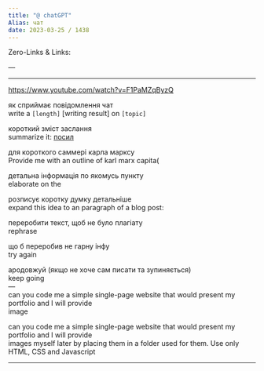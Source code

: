```yaml
---
title: "@ chatGPT"
Alias: чат
date: 2023-03-25 / 1438  
---
```

Zero-Links & Links:  


—  

----
https://www.youtube.com/watch?v=F1PaMZqByzQ

як сприймає повідомлення чат  
write a `[length]` [writing result] on `[topic]`

короткий зміст заслання  
summarize it: [посил](https://en.wikipedia.org/wiki/Culture_of_Thailand)

для короткого саммері карла марксу  
Provide me with an outline of karl marx capita(

детальна інформація по якомусь пункту  
elaborate on the

розписує коротку думку детальніше  
expand this idea to an paragraph of a blog post:

переробити текст, щоб не було плагіату  
rephrase

що б переробив не гарну інфу  
try again

ародовжуй (якщо не хоче сам писати та зупиняється)  
keep going  
—  
can you code me a simple single-page website that would present my portfolio and I will provide  
image

can you code me a simple single-page website that would present my portfolio and I will provide  
images myself later by placing them in a folder used for them. Use only HTML, CSS and Javascript

-------------------------------------------------------------